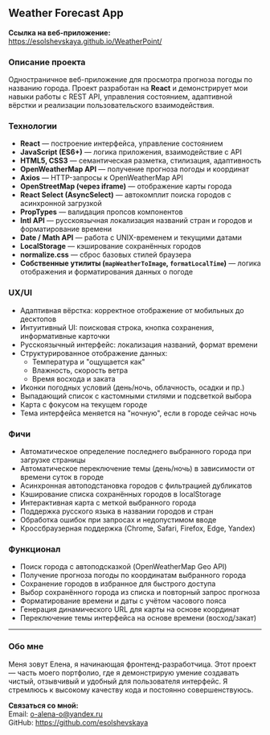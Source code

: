 ## Weather Forecast App

**Ссылка на веб-приложение:** https://esolshevskaya.github.io/WeatherPoint/

### Описание проекта
Одностраничное веб-приложение для просмотра прогноза погоды по названию города.
Проект разработан на **React** и демонстрирует мои навыки работы с REST API, управления состоянием, адаптивной вёрстки и реализации пользовательского взаимодействия.

### Технологии
* **React** — построение интерфейса, управление состоянием
* **JavaScript (ES6+)** — логика приложения, взаимодействие с API
* **HTML5, CSS3** — семантическая разметка, стилизация, адаптивность
* **OpenWeatherMap API** — получение прогноза погоды и координат
* **Axios** — HTTP-запросы к OpenWeatherMap API
* **OpenStreetMap (через iframe)** — отображение карты города
* **React Select (AsyncSelect)** — автокомплит поиска городов с асинхронной загрузкой
* **PropTypes** — валидация пропсов компонентов
* **Intl API** — русскоязычная локализация названий стран и городов и форматирование времени
* **Date / Math API** — работа с UNIX-временем и текущими датами
* **LocalStorage** — кэширование сохранённых городов
* **normalize.css** — сброс базовых стилей браузера
* **Собственные утилиты (`mapWeatherToImage`, `formatLocalTime`)** — логика отображения и форматирования данных о погоде

### UX/UI
* Адаптивная вёрстка: корректное отображение от мобильных до десктопов
* Интуитивный UI: поисковая строка, кнопка сохранения, информативные карточки
* Русскоязычный интерфейс: локализация названий, формат времени
* Структурированное отображение данных:
  * Температура и "ощущается как"
  * Влажность, скорость ветра
  * Время восхода и заката
* Иконки погодных условий (день/ночь, облачность, осадки и пр.)
* Выпадающий список с кастомными стилями и подсветкой выбора
* Карта с фокусом на текущем городе
* Тема интерфейса меняется на "ночную", если в городе сейчас ночь

### Фичи
* Автоматическое определение последнего выбранного города при загрузке страницы
* Автоматическое переключение темы (день/ночь) в зависимости от времени суток в городе
* Асинхронная автоподстановка городов с фильтрацией дубликатов
* Кэширование списка сохранённых городов в localStorage
* Интерактивная карта с меткой выбранного города
* Поддержка русского языка в названии городов и стран
* Обработка ошибок при запросах и недопустимом вводе
* Кроссбраузерная поддержка (Chrome, Safari, Firefox, Edge, Yandex)

### Функционал
* Поиск города с автоподсказкой (OpenWeatherMap Geo API)
* Получение прогноза погоды по координатам выбранного города
* Сохранение городов в избранное для быстрого доступа
* Выбор сохранённого города из списка и повторный запрос прогноза
* Форматирование времени и даты с учётом часового пояса
* Генерация динамического URL для карты на основе координат
* Переключение темы интерфейса на основе времени (восход/закат)

---

### Обо мне
Меня зовут Елена, я начинающая фронтенд-разработчица.
Этот проект — часть моего портфолио, где я демонстрирую умение создавать чистый, отзывчивый и удобный для пользователя интерфейс.
Я стремлюсь к высокому качеству кода и постоянно совершенствуюсь.

**Связаться со мной:**  
Email: o-alena-o@yandex.ru  
GitHub: https://github.com/esolshevskaya

